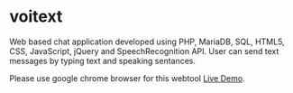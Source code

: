 # voitext
Web based chat application developed using PHP, MariaDB, SQL, HTML5, CSS, JavaScript, jQuery and SpeechRecognition API. User can send text messages by typing text and speaking sentances.

Please use google chrome browser for this webtool
[Live Demo](https://charotaritsolutions.com/projects-demo/voitext/).

